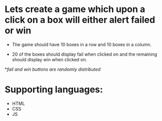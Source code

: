  # Lets create a game which upon a click on a box will either alert failed or win

- The game should have 10 boxes in a row and 10 boxes in a column.

- 20 of the boxes should display fail when clicked on and the remaining should display win when clicked on.

**fail and win buttons are randomly distributed*

# Supporting languages:
- HTML
- CSS
- JS
